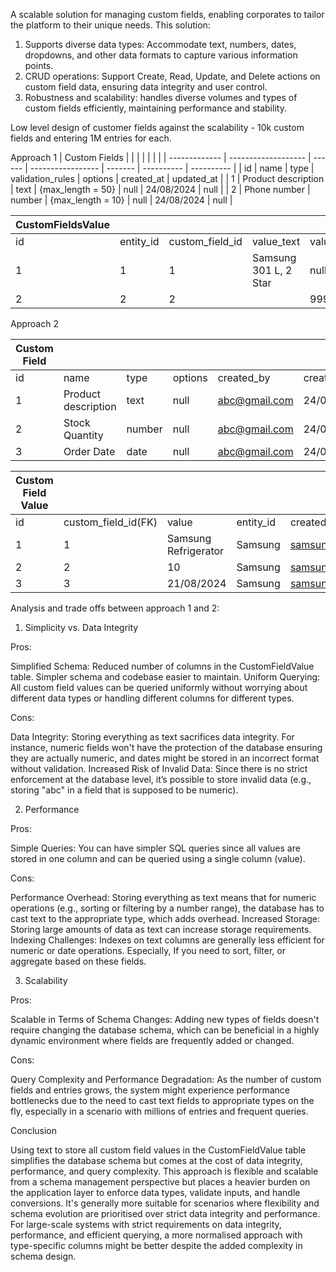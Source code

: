 A scalable solution for managing custom fields, enabling corporates to tailor the platform to their unique needs.
This solution:
1. Supports diverse data types: Accommodate text, numbers, dates, dropdowns, and other data formats to capture various information points.
2. CRUD operations: Support Create, Read, Update, and Delete actions on custom field data, ensuring data integrity and user control.
3. Robustness and scalability: handles diverse volumes and types of custom fields efficiently, maintaining performance and stability.

Low level design of customer fields against the scalability - 10k custom fields and entering 1M entries for each.


Approach 1
| Custom Fields |                     |        |                   |         |            |            |
| ------------- | ------------------- | ------ | ----------------- | ------- | ---------- | ---------- |
| id            | name                | type   | validation_rules  | options | created_at | updated_at |
| 1             | Product description | text   | {max_length = 50} | null    | 24/08/2024 | null       |
| 2             | Phone number        | number | {max_length = 10} | null    | 24/08/2024 | null       |

| CustomFieldsValue |           |                 |                       |              |              |            |            |            |            |
| ----------------- | --------- | --------------- | --------------------- | ------------ | ------------ | ---------- | ---------- | ---------- | ---------- |
| id                | entity_id | custom_field_id | value_text            | value_number | valu_boolean | value_date | value_json | created_at | updated_at |
| 1                 | 1         | 1               | Samsung 301 L, 2 Star | null         | null         | null       | null       | 24/08/2024 |            |
| 2                 | 2         | 2               |                       | 99988776655  | null         | null       | null       | 24/08/2024 |            |

Approach 2

 Custom Field |                     |        |         |               |            |            |            |
| ------------ | ------------------- | ------ | ------- | ------------- | ---------- | ---------- | ---------- |
| id           | name                | type   | options | created_by    | created_at | udpated_at | updated_by |
| 1            | Product description | text   | null    | abc@gmail.com | 24/08/2024 | null       | null       |
| 2            | Stock Quantity      | number | null    | abc@gmail.com | 24/08/2024 | null       | null       |
| 3            | Order Date          | date   | null    | abc@gmail.com | 24/08/2024 | null       | null       |

| Custom Field Value |                     |                      |           |                   |            |            |            |
| ------------------ | ------------------- | -------------------- | --------- | ----------------- | ---------- | ---------- | ---------- |
| id                 | custom_field_id(FK) | value                | entity_id | created_by        | created_at | udpated_at | updated_by |
| 1                  | 1                   | Samsung Refrigerator | Samsung   | samsung@gmail.com | 24/08/2024 | null       | null       |
| 2                  | 2                   | 10                   | Samsung   | samsung@gmail.com | 24/08/2024 | null       | null       |
| 3                  | 3                   | 21/08/2024           | Samsung   | samsung@gmail.com | 24/08/2024 | null       | null       |


Analysis and trade offs between approach 1 and 2:

1. Simplicity vs. Data Integrity

Pros:

Simplified Schema: Reduced number of columns in the CustomFieldValue table. Simpler schema and codebase easier to maintain.
Uniform Querying: All custom field values can be queried uniformly without worrying about different data types or handling different columns for different types.

Cons:

Data Integrity: Storing everything as text sacrifices data integrity. For instance, numeric fields won't have the protection of the database ensuring they are actually numeric, and dates might be stored in an incorrect format without validation.
Increased Risk of Invalid Data: Since there is no strict enforcement at the database level, it’s possible to store invalid data (e.g., storing "abc" in a field that is supposed to be numeric).

2. Performance

Pros:

Simple Queries: You can have simpler SQL queries since all values are stored in one column and can be queried using a single column (value).

Cons:

Performance Overhead: Storing everything as text means that for numeric operations (e.g., sorting or filtering by a number range), the database has to cast text to the appropriate type, which adds overhead.
Increased Storage: Storing large amounts of data as text can increase storage requirements.
Indexing Challenges: Indexes on text columns are generally less efficient for numeric or date operations. Especially, If you need to sort, filter, or aggregate based on these fields.

3. Scalability

Pros:

Scalable in Terms of Schema Changes: Adding new types of fields doesn't require changing the database schema, which can be beneficial in a highly dynamic environment where fields are frequently added or changed.

Cons:

Query Complexity and Performance Degradation: As the number of custom fields and entries grows, the system might experience performance bottlenecks due to the need to cast text fields to appropriate types on the fly, especially in a scenario with millions of entries and frequent queries.

Conclusion

Using text to store all custom field values in the CustomFieldValue table simplifies the database schema but comes at the cost of data integrity, performance, and query complexity. This approach is flexible and scalable from a schema management perspective but places a heavier burden on the application layer to enforce data types, validate inputs, and handle conversions. It's generally more suitable for scenarios where flexibility and schema evolution are prioritised over strict data integrity and performance.
For large-scale systems with strict requirements on data integrity, performance, and efficient querying, a more normalised approach with type-specific columns might be better despite the added complexity in schema design.
